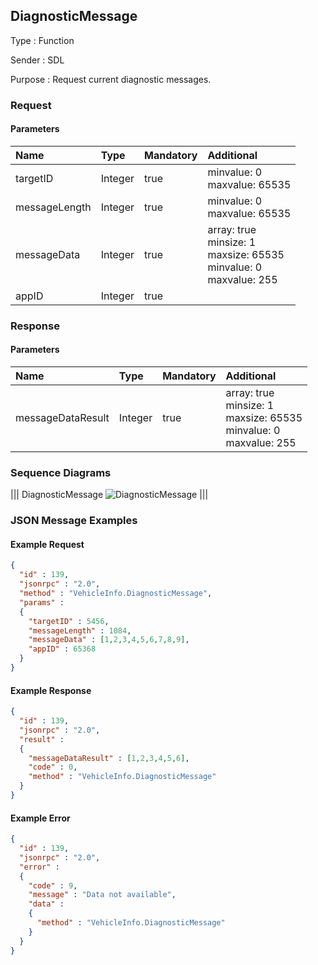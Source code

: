 ## DiagnosticMessage

Type
: Function

Sender
: SDL

Purpose
: Request current diagnostic messages.

### Request

#### Parameters

|Name|Type|Mandatory|Additional|
|:---|:---|:--------|:---------|
|targetID|Integer|true|minvalue: 0<br>maxvalue: 65535|
|messageLength|Integer|true|minvalue: 0<br>maxvalue: 65535|
|messageData|Integer|true|array: true<br>minsize: 1<br>maxsize: 65535<br>minvalue: 0<br>maxvalue: 255|
|appID|Integer|true||

### Response

#### Parameters

|Name|Type|Mandatory|Additional|
|:---|:---|:--------|:---------|
|messageDataResult|Integer|true|array: true<br>minsize: 1<br>maxsize: 65535<br>minvalue: 0<br>maxvalue: 255|

### Sequence Diagrams
|||
DiagnosticMessage
![DiagnosticMessage](./assets/DiagnosticMessage.png)
|||

### JSON Message Examples

#### Example Request

```json
{
  "id" : 139,
  "jsonrpc" : "2.0",
  "method" : "VehicleInfo.DiagnosticMessage",
  "params" :
  {
    "targetID" : 5456,
    "messageLength" : 1084,
    "messageData" : [1,2,3,4,5,6,7,8,9],
    "appID" : 65368
  }
}
```

#### Example Response

```json
{
  "id" : 139,
  "jsonrpc" : "2.0",
  "result" :
  {
    "messageDataResult" : [1,2,3,4,5,6],
    "code" : 0,
    "method" : "VehicleInfo.DiagnosticMessage"
  }
}
```

#### Example Error

```json
{
  "id" : 139,
  "jsonrpc" : "2.0",
  "error" :
  {
    "code" : 9,
    "message" : "Data not available",
    "data" :
    {
      "method" : "VehicleInfo.DiagnosticMessage"
    }
  }
}
```

